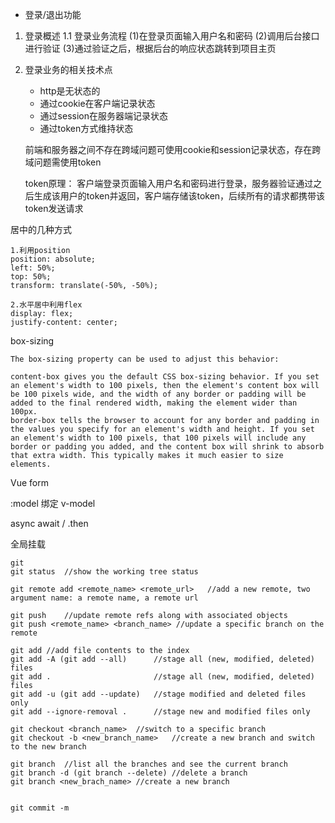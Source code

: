 * 登录/退出功能
1.  登录概述
    1.1 登录业务流程
    (1)在登录页面输入用户名和密码
    (2)调用后台接口进行验证
    (3)通过验证之后，根据后台的响应状态跳转到项目主页

2.  登录业务的相关技术点
    * http是无状态的
    * 通过cookie在客户端记录状态
    * 通过session在服务器端记录状态
    * 通过token方式维持状态
    
    前端和服务器之间不存在跨域问题可使用cookie和session记录状态，存在跨域问题需使用token
    
    token原理：
    客户端登录页面输入用户名和密码进行登录，服务器验证通过之后生成该用户的token并返回，客户端存储该token，后续所有的请求都携带该token发送请求

居中的几种方式
    
    1.利用position
    position: absolute;
    left: 50%;
    top: 50%;
    transform: translate(-50%, -50%);
    
    2.水平居中利用flex
    display: flex;
    justify-content: center;

box-sizing 
    
    The box-sizing property can be used to adjust this behavior:

    content-box gives you the default CSS box-sizing behavior. If you set an element's width to 100 pixels, then the element's content box will be 100 pixels wide, and the width of any border or padding will be added to the final rendered width, making the element wider than 100px.
    border-box tells the browser to account for any border and padding in the values you specify for an element's width and height. If you set an element's width to 100 pixels, that 100 pixels will include any border or padding you added, and the content box will shrink to absorb that extra width. This typically makes it much easier to size elements.
    
Vue form

:model 绑定
v-model 

async await / .then

全局挂载

    git
    git status  //show the working tree status
    
    git remote add <remote_name> <remote_url>   //add a new remote, two argument name: a remote name, a remote url
    
    git push    //update remote refs along with associated objects
    git push <remote_name> <branch_name> //update a specific branch on the remote
    
    git add //add file contents to the index
    git add -A (git add --all)      //stage all (new, modified, deleted) files
    git add .                       //stage all (new, modified, deleted) files
    git add -u (git add --update)   //stage modified and deleted files only
    git add --ignore-removal .      //stage new and modified files only
    
    git checkout <branch_name>  //switch to a specific branch
    git checkout -b <new_branch_name>   //create a new branch and switch to the new branch
    
    git branch  //list all the branches and see the current branch
    git branch -d (git branch --delete) //delete a branch
    git branch <new_brach_name> //create a new branch
    
    
    git commit -m 
